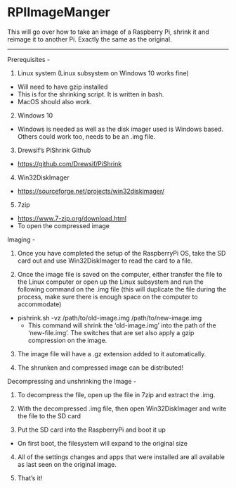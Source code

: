# RPIImageManger

This will go over how to take an image of a Raspberry Pi, shrink it and reimage it to another Pi. Exactly the same as the original. 

---



Prerequisites -

1.	Linux system (Linux subsystem on Windows 10 works fine)
  *	Will need to have gzip installed
  *	This is for the shrinking script. It is written in bash.
  *	MacOS should also work.

2.	Windows 10  
  -	Windows is needed as well as the disk imager used is Windows based. Others could work too, needs to be an .img file.

3.	Drewsif’s PiShrink Github
  -	https://github.com/Drewsif/PiShrink

4.	Win32DiskImager
  -	https://sourceforge.net/projects/win32diskimager/

5.	7zip
  - https://www.7-zip.org/download.html
  -	To open the compressed image



Imaging - 

1.	Once you have completed the setup of the RaspberryPi OS, take the SD card out and use Win32DiskImager to read the card to a file.

2.	Once the image file is saved on the computer, either transfer the file to the Linux computer or open up the Linux subsystem and run the following command on the .img file (this will duplicate the file during the process, make sure there is enough space on the computer to accommodate)
  -	pishrink.sh -vz /path/to/old-image.img /path/to/new-image.img
    -	This command will shrink the ‘old-image.img’ into the path of the ‘new-file.img’. The switches that are set also apply a gzip compression on the image.

3.	The image file will have a .gz extension added to it automatically.

4.	The shrunken and compressed image can be distributed!



Decompressing and unshrinking the Image - 

1.	To decompress the file, open up the file in 7zip and extract the .img.

2.	With the decompressed .img file, then open Win32DiskImager and write the file to the SD card

3.	Put the SD card into the RaspberryPi and boot it up
  -	On first boot, the filesystem will expand to the original size 

4.	All of the settings changes and apps that were installed are all available as last seen on the original image.

5.	That’s it!


